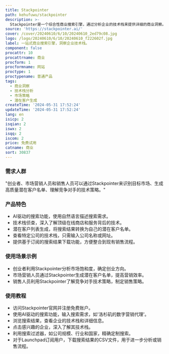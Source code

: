 ```yaml
---
title: Stackpointer
path: kehufuwu/stackpointer
description: >-
  Stackpointer是一个综合性商业搜索引擎，通过分析企业的技术栈来提供详细的商业洞察。用户可以通过关键词或特定技术来搜索企业，帮助创业者制定市场进入策略，识别市场饱和度，了解行业趋势，从而做出明智的商业决策。
source: 'https://stackpointer.ai/'
cover: /cover/20240610/6/10/20240610_2ed79c08.jpg
logo: /logo/20240610/6/10/20240610_f222602f.jpg
label: 一站式商业搜索引擎，洞察企业技术栈。
component: false
procattr: 10
procattrname: 商业
procform: 1
procformname: 网站
proctype: 1
proctypename: 普通产品
tags:
  - 商业洞察
  - 技术栈分析
  - 市场策略
  - 潜在客户生成
createTime: '2024-05-31 17:52:24'
updateTime: '2024-05-31 17:52:24'
lang: en
isicp: 2
isqian: 2
iswx: 2
isqq: 2
iscom: 2
price: 免费试用
catname: 商业
sort: 30837
---
```




### 需求人群
"创业者、市场营销人员和销售人员可以通过Stackpointer来识别目标市场、生成高质量潜在客户名单、理解竞争对手的技术策略。"

### 产品特色
* AI驱动的搜索功能，使用自然语言描述搜索需求。
* 技术栈侦查，深入了解顶级在线商店和服务背后的技术。
* 潜在客户列表生成，将搜索结果转换为自己的潜在客户名单。
* 查看特定公司的技术栈，只需输入公司名称或网址。
* 提供基于订阅的搜索结果下载功能，方便整合到现有销售流程。

### 使用场景示例
* 创业者利用Stackpointer分析市场饱和度，确定创业方向。
* 市场营销人员通过Stackpointer生成潜在客户名单，提高营销效率。
* 销售人员利用Stackpointer了解竞争对手技术策略，制定销售策略。

### 使用教程
* 访问Stackpointer官网并注册免费账户。
* 使用AI驱动的搜索功能，输入搜索需求，如'洛杉矶的数字营销代理'。
* 浏览搜索结果，查看企业的技术栈和详细信息。
* 点击感兴趣的企业，深入了解其技术栈。
* 利用搜索过滤器，如公司规模、行业和国家，精确定制搜索。
* 对于Launchpad订阅用户，下载搜索结果的CSV文件，用于进一步分析或销售流程。

  

